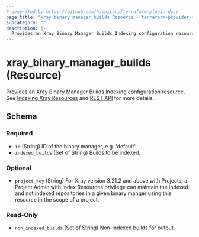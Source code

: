 ```yaml
---
# generated by https://github.com/hashicorp/terraform-plugin-docs
page_title: "xray_binary_manager_builds Resource - terraform-provider-xray"
subcategory: ""
description: |-
  Provides an Xray Binary Manager Builds Indexing configuration resource. See Indexing Xray Resources https://jfrog.com/help/r/jfrog-security-documentation/add-or-remove-resources-from-indexing and REST API https://jfrog.com/help/r/xray-rest-apis/update-builds-indexing-configuration for more details.
---
```


# xray_binary_manager_builds (Resource)

Provides an Xray Binary Manager Builds Indexing configuration resource. See [Indexing Xray Resources](https://jfrog.com/help/r/jfrog-security-documentation/add-or-remove-resources-from-indexing) and [REST API](https://jfrog.com/help/r/xray-rest-apis/update-builds-indexing-configuration) for more details.



<!-- schema generated by tfplugindocs -->
## Schema

### Required

- `id` (String) ID of the binary manager, e.g. 'default'
- `indexed_builds` (Set of String) Builds to be indexed.

### Optional

- `project_key` (String) For Xray version 3.21.2 and above with Projects, a Project Admin with Index Resources privilege can maintain the indexed and not indexed repositories in a given binary manger using this resource in the scope of a project.

### Read-Only

- `non_indexed_builds` (Set of String) Non-indexed builds for output.
